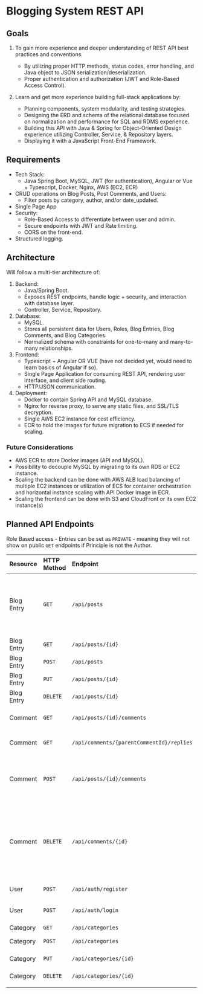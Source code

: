# Blogging System REST API

## Goals
1. To gain more experience and deeper understanding of REST API best practices and conventions.
   * By utilizing proper HTTP methods, status codes, error handling, and Java object to JSON serialization/deserialization.
   * Proper authentication and authorization (JWT and Role-Based Access Control).
   
2. Learn and get more experience building full-stack applications by:
   * Planning components, system modularity, and testing strategies.
   * Designing the ERD and schema of the relational database focused on normalization and performance for SQL and RDMS experience.
   * Building this API with Java & Spring for Object-Oriented Design experience utilizing Controller, Service, & Repository layers.
   * Displaying it with a JavaScript Front-End Framework.

## Requirements
* Tech Stack:
  * Java Spring Boot, MySQL, JWT (for authentication), Angular or Vue + Typescript, Docker, Nginx, AWS (EC2, ECR)
* CRUD operations on Blog Posts, Post Comments, and Users:
  * Filter posts by category, author, and/or date_updated. 
* Single Page App 
* Security:
  * Role-Based Access to differentiate between user and admin.
  * Secure endpoints with JWT and Rate limiting.
  * CORS on the front-end.
* Structured logging.

## Architecture
Will follow a multi-tier architecture of:
1. Backend:
   * Java/Spring Boot.
   * Exposes REST endpoints, handle logic + security, and interaction with database layer.
   * Controller, Service, Repository.
2. Database:
   * MySQL.
   * Stores all persistent data for Users, Roles, Blog Entries, Blog Comments, and Blog Categories.
   * Normalized schema with constraints for one-to-many and many-to-many relationships.
3. Frontend:
   * Typescript + Angular OR VUE (have not decided yet, would need to learn basics of Angular if so).
   * Single Page Application for consuming REST API, rendering user interface, and client side routing. 
   * HTTP/JSON communication.
4. Deployment:
   * Docker to contain Spring API and MySQL database.
   * Nginx for reverse proxy, to serve any static files, and SSL/TLS decryption.
   * Single AWS EC2 instance for cost efficiency.
   * ECR to hold the images for future migration to ECS if needed for scaling.

### Future Considerations
* AWS ECR to store Docker images (API and MySQL).
* Possibility to decouple MySQL by migrating to its own RDS or EC2 instance.
* Scaling the backend can be done with AWS ALB load balancing of multiple EC2 instances or utilization of ECS for container orchestration and horizontal instance scaling with API Docker image in ECR.
* Scaling the frontend can be done with S3 and CloudFront or its own EC2 instance(s)

## Planned API Endpoints
Role Based access - Entries can be set as `PRIVATE` - meaning they will not show on public `GET` endpoints if Principle is not the Author.

| Resource   | HTTP Method | Endpoint                                  | Description                                                                                                                             | Access Role           |
|:-----------|:------------|:------------------------------------------|:----------------------------------------------------------------------------------------------------------------------------------------|:----------------------|
| Blog Entry | `GET`       | `/api/posts`                              | Retrieve all entries (with optional filters - category_id, user_id, date_updated, and/or pagination).                                   | `PUBLIC, USER, ADMIN` |
| Blog Entry | `GET`       | `/api/posts/{id}`                         | Retrieve a entry by id.                                                                                                                 | `PUBLIC, USER, ADMIN` |
| Blog Entry | `POST`      | `/api/posts`                              | Create a new entry.                                                                                                                     | `USER, ADMIN`         |                                        
| Blog Entry | `PUT`       | `/api/posts/{id}`                         | Update an entry.                                                                                                                        | `AUTHOR(USER), ADMIN` |
| Blog Entry | `DELETE`    | `/api/posts/{id}`                         | Delete an entry.                                                                                                                        | `AUTHOR(USER), ADMIN` |
| Comment    | `GET`       | `/api/posts/{id}/comments`                | Get all top-level comments for entry.                                                                                                   | `PUBLIC, USER, ADMIN` |
| Comment    | `GET`       | `/api/comments/{parentCommentId}/replies` | Get all replies to a specific comment (lazy load).                                                                                      | `PUBLIC, USER, ADMIN` |
| Comment    | `POST`      | `/api/posts/{id}/comments`                | Create a new comment (optional parentCommentId for creating a reply).                                                                   | `USER, ADMIN`         |
| Comment    | `DELETE`    | `/api/comments/{id}`                      | Delete a comment (Requires Entry Author or Admin role - Comment Author not allowed to delete due to cascade delete of unowned replies). | `AUTHOR(USER), ADMIN` |
| User       | `POST`      | `/api/auth/register`                      | Register a new user account.                                                                                                            | `PUBLIC`              |
| User       | `POST`      | `/api/auth/login`                         | Authenticate user and receive a JWT.                                                                                                    | `PUBLIC`              |
| Category   | `GET`       | `/api/categories`                         | Get all categories.                                                                                                                     | `PUBLIC`              |
| Category   | `POST`      | `/api/categories`                         | Create a new category.                                                                                                                  | `ADMIN`               |
| Category   | `PUT`       | `/api/categories/{id}`                    | Update a category.                                                                                                                      | `ADMIN`               |
| Category   | `DELETE`     | `/api/categories/{id}`                     | Delete a category.                                                                                                                      | `ADMIN`             |
|            |             |                                           |                                                                                                                                         |                       |
